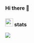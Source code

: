 ### Hi there 👋

### <img src="https://media.giphy.com/media/VgCDAzcKvsR6OM0uWg/giphy.gif" height="25"> stats
<img src="https://github-readme-stats.vercel.app/api?username=lexuschert&show_icons=true&theme=nord&bg_color=0d1117&border_radius=0&hide_border=true"/>

<!--
**lexuschert/lexuschert** is a ✨ _special_ ✨ repository because its `README.md` (this file) appears on your GitHub profile.

Here are some ideas to get you started:

- 🔭 I’m currently working on ...
- 🌱 I’m currently learning ...
- 👯 I’m looking to collaborate on ...
- 🤔 I’m looking for help with ...
- 💬 Ask me about ...
- 📫 How to reach me: ...
- 😄 Pronouns: ...
- ⚡ Fun fact: ...
-->
